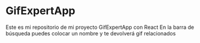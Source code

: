 # GifExpertApp

Este es mi repositorio de mi proyecto GifExpertApp con React
En la barra de búsqueda puedes colocar un nombre y te devolverá gif relacionados